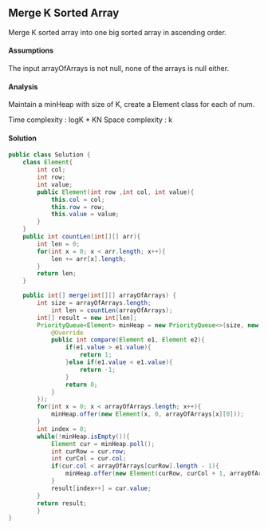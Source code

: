 ## Merge K Sorted Array
Merge K sorted array into one big sorted array in ascending order.

#### Assumptions

The input arrayOfArrays is not null, none of the arrays is null either.

#### Analysis
Maintain a minHeap with size of K, create a Element class for each of num.

Time complexity : logK * KN
Space complexity : k

#### Solution
```java
public class Solution {
	class Element{
		int col;
		int row;
		int value;
		public Element(int row ,int col, int value){
			this.col = col;
			this.row = row;
			this.value = value;
		}
	}
	public int countLen(int[][] arr){
		int len = 0;
		for(int x = 0; x < arr.length; x++){
			len += arr[x].length;
		}
		return len;
	}

	public int[] merge(int[][] arrayOfArrays) {
		int size = arrayOfArrays.length;
    		int len = countLen(arrayOfArrays);
		int[] result = new int[len];
		PriorityQueue<Element> minHeap = new PriorityQueue<>(size, new Comparator<Element>(){
			@Override
			public int compare(Element e1, Element e2){
				if(e1.value > e1.value){
					return 1;
				}else if(e1.value < e1.value){
					return -1;
				}
				return 0;
			}
		});
		for(int x = 0; x < arrayOfArrays.length; x++){
			minHeap.offer(new Element(x, 0, arrayOfArrays[x][0]));
		}
		int index = 0;
		while(!minHeap.isEmpty()){
			Element cur = minHeap.poll();
			int curRow = cur.row;
			int curCol = cur.col;
			if(cur.col < arrayOfArrays[curRow].length - 1){
				minHeap.offer(new Element(curRow, curCol + 1, arrayOfArrays[curRow][curCol + 1]));
			}
			result[index++] = cur.value;
		}
		return result;
		}
}

```